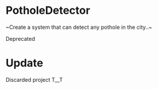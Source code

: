 # PotholeDetector
~Create a system that can detect any pothole in the city..~

Deprecated

# Update
Discarded project T__T

